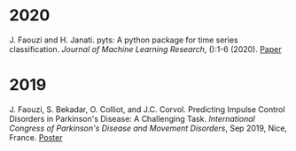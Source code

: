 # 2020

J. Faouzi and H. Janati.
pyts: A python package for time series classification.
*Journal of Machine Learning Research*,
():1-6 (2020).
[Paper]()

# 2019

J. Faouzi, S. Bekadar, O. Colliot, and J.C. Corvol.
Predicting Impulse Control Disorders in Parkinson's Disease: A Challenging Task.
*International Congress of Parkinson's Disease and Movement Disorders*,
Sep 2019, Nice, France.
[Poster](https://hal.inria.fr/hal-02315533/document)
